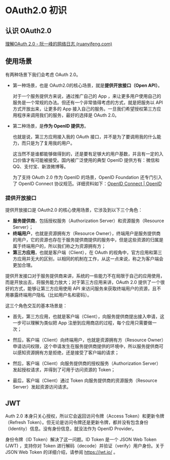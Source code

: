 # OAuth2.0 初识

## 认识 OAuth2.0

[理解OAuth 2.0 - 阮一峰的网络日志 (ruanyifeng.com)](https://www.ruanyifeng.com/blog/2014/05/oauth_2_0.html)

## 使用场景

有两种场景下我们会考虑 OAuth 2.0。

- 第一种场景，也是 OAuth2.0的核心场景，就是**提供开放接口（Open API）**。

  对于一个服务提供方来说，通过推广自己的 App ，来让更多用户使用自己的服务是一个常规的办法。但还有一个非常值得考虑的方式，就是把服务以 API 方式开放出来，让更多的 App 接入自己的服务。一旦我们希望授权第三方应用程序来调用我们的服务，最好的选择是 OAuth 2.0。

- 第二种场景，是**作为 OpenID 提供方**。

  也就是说，第三方应用接入我的 OAuth 接口，并不是为了要调用我的什么能力，而只是为了复用我的用户。

  这当然不是谁都能够做得到的，还是要有足够大的用户基数，并且有一定的入口价值才有可能被接受。国内被广泛使用的典型 OpenID 提供方有：微信和 QQ、支付宝、新浪微博等。

  为了支持 OAuth 2.0 作为 OpenID 的场景，OpenID Foundation 还专门引入了 OpenID Connect 协议规范。详细资料如下：[OpenID Connect | OpenID](https://openid.net/connect/)

### 提供开放接口

提供开放接口是 OAuth2.0 的核心使用场景，它涉及到以下三个角色：

- **服务提供商**，包括授权服务（Authorization Server）和资源服务（Resource Server）；
- **终端用户**，也就是资源拥有方（Resource Owner），终端用户是服务提供商的用户，它的资源也存在于服务提供商提供的服务中，但是这些资源的归属是属于终端用户的，所以我们称之为资源拥有方；
- **第三方应用**，也就是客户端（Client），在 OAuth 的视角中，官方应用和第三方应用并无大的区别，以相同的机制在工作，从这一点来说，称之为客户端会更加合理。

提供开发接口对于服务提供商来讲，系统的一些能力不在局限于自己的应用使用，而是开放出去，将服务能力放大；对于第三方应用来讲，OAuth 2.0 提供了一个很好的方式，能够让第三方应用使用 API 来访问服务来获取终端用户的资源，且不用暴露终端用户隐私（比如用户名和密码）。

这三个角色交互的基本场景是：

- 首先，第三方应用，也就是客户端（Client），向服务提供商提出接入申请，这一步可以理解为类似把 App 注册到应用商店的过程，每个应用只需要做一次；

- 然后，客户端（Client）向终端用户，也就是资源拥有方（Resource Owner）申请访问权限，这个申请发生在服务提供商提供的环境中，所以服务提供商可以感知资源拥有方是拒绝，还是接受了客户端的请求；
- 然后，客户端（Client）向服务提供商的授权服务（Authorization Server）发起授权请求，并得到了可用于访问资源的 Token；
- 最后，客户端（Client）通过 Token 向服务提供商的资源服务（Resource Server）发起资源访问请求。

## JWT

Auth 2.0 本身只关心授权，所以它会返回访问令牌（Access Token）和更新令牌（Refresh Token）。但无论是访问令牌还是更新令牌，都并没有包含身份（Identity）信息。没有身份信息，就没法作为 OpenID Provider。

身份令牌（ID Token）解决了这一问题。ID Token 是一个 JSON Web Token (JWT) ，支持你对 Token 进行解码（decode）并验证（verify）用户身份。关于 JSON Web Token 的详细介绍，请参阅 https://jwt.io/ 。